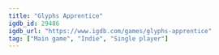 ```yaml
---
title: "Glyphs Apprentice"
igdb_id: 29486
igdb_url: "https://www.igdb.com/games/glyphs-apprentice"
tag: ["Main game", "Indie", "Single player"]
---
```

